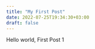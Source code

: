 ```yaml
---
title: "My First Post"
date: 2022-07-25T19:34:30+03:00
draft: false
---
```


Hello world, First Post 1
